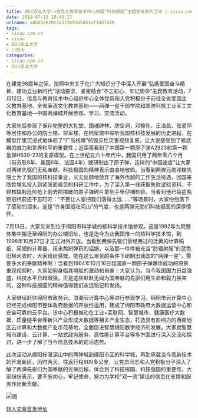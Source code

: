 ```yaml
---
title: 四川农业大学->信息与教育技术中心开展“科技报国”主题党日系列活动 | sicau.com.cn
date: 2019-07-15 18:43:27
urlname: a8b03e020c32372b91d5043ef1dd7849
tags: 
- sicau.com.cn
- sicau
- 四川农业大学
- 川农大
categories:
- sicau.com.cn
- 四川农业大学
---
```



在建党98周年之际，按照中央关于在广大知识分子中深入开展“弘扬爱国奋斗精神、建功立业新时代”活动要求，紧密结合“不忘初心、牢记使命”主题教育活动，7月12日，信息与教育技术中心组织中心全体党员和入党积极分子前往全省爱国主义教育基地、全省廉洁文化教育基地——两弹一星干部学院和国防科技工业军工文化教育基地—中国两弹城开展参观、学习、交流活动。

大家先后参观了保存完整的大礼堂、国魂碑林、防空洞，邓稼先、王淦昌、张爱萍等居住和办公的院士楼、将军楼，在档案馆中聆听我国核科技发展的历史进程，在模型厅里沉浸式地体验了“广岛核爆”的毁灭性灾害视频复原，让大家感受到了核武器的威力和世界和平的重要性；近距离看到了中国第一颗原子弹A2923和第一颗氢弹H639-23的复原模型。在上世纪五六十年代中，我国只用了两年零八个月（前苏联8年、美国6年、法国4年）就研制出了原子弹，这样的“中国速度”让大家对两弹先驱们无私奉献、科技报国的精神表示由衷地敬佩。当看到两弹元勋邓稼先院士为了我国的核科技事业，义无反顾地放弃了海外优越的工作生活待遇，回国来隐姓埋名投入到紧张而艰苦的科研工作中，为了深入第一线获取失败试验资料，不顾核辐射危险抢上前去把摔破的原子弹碎片拿到手里仔细检验，当看到他已癌症晚期临终前还不忘叮咛：“不要让人家把我们落得太远……”等场景时，大家纷纷落下了感动的泪水。这是“许身国威壮河山”的气度，也是两弹元勋们科技报国的深厚情怀。

7月13日，大家又来到位于绵阳市科学城的核科学技术馆参观。这是1992年九院整体集中搬迁至绵阳的办公楼旧址，也是迄今为止我国惟一的核科学技术馆，到1998年10月27日才正式对外开放。当看到两弹先驱们曾经用过的泛黄的计算稿纸、简陋的计算器、用来熬制弹药的铝锅，以及那一件件被充当“防辐射服”的蓝色旧棉大衣时，大家纷纷感慨，能在这么艰苦的条件下研制出我国的“两弹一星”，需要多大的奉献精神啊！当看到1964年10月16日我国第一颗原子弹爆炸成功的原景重现视频时，大家如同身临其境般的激动和自豪！大家认为，当今我国国力日益强盛，科技水平日趋增强，正是这些默默无闻为国奉献的先驱们用生命和毅力换来的，这种科技报国的精神值得我们永远铭记和发扬。

大家继续赶往绵阳市政务云、浪潮云计算中心等进行参观学习。绵阳市云计算中心已经完成绵阳市整体政府数据的开放性运用，建成了绵阳市政府大数据运营中心和安全可靠的云平台。该中心积极推动在工业+互联网、智慧城市、健康医疗大数据、质量链平台等新兴产业形成大数据等相关产业生态，打造具有影响力的西南地区云计算和大数据产业示范基地，全面促进智慧绵阳数字经济的发展。大家就智慧城市建设、云计算、一站式政务服务、高性能计算平台等多方面进行深入交流和探讨，进一步了解了当今信息技术的前沿态势。

此次活动从绵阳梓潼深山中的两弹城到绵阳市区的科学城，再到承载当今高新技术的开发新区，历时两天，往返行程800多公里，让党员同志和入党积极分子深入了解了两弹先驱们为国奉献的光荣历程，体会到了科技报国、科技强国的重要性。大家纷纷表示，要不忘初心，牢记使命，努力为学校“双一流”建设的信息化支撑和服务作出新贡献。



![图](https://news.sicau.edu.cn/__local/F/AD/C7/6F2ACBBB4D80BA26AC09D08D263_830C2637_181B1.png)

[转入文章首发地址](https://news.sicau.edu.cn/info/1078/52574.htm)